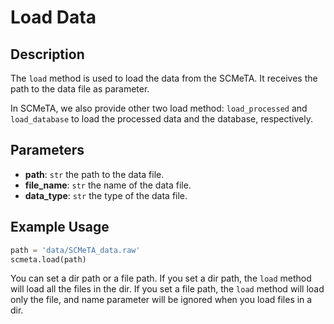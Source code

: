 # Load Data

## Description

The `load` method is used to load the data from the SCMeTA. It receives the path to the data file as parameter.

In SCMeTA, we also provide other two load method: `load_processed` and `load_database` to load the processed data and the database, respectively.

## Parameters

- **path**: `str` the path to the data file.
- **file_name**: `str` the name of the data file.
- **data_type**: `str` the type of the data file.


## Example Usage

```python
path = 'data/SCMeTA_data.raw'
scmeta.load(path)
```

You can set a dir path or a file path. If you set a dir path, the `load` method will load all the files in the dir. If you set a file path, the `load` method will load only the file, and name parameter will be ignored when you load files in a dir.